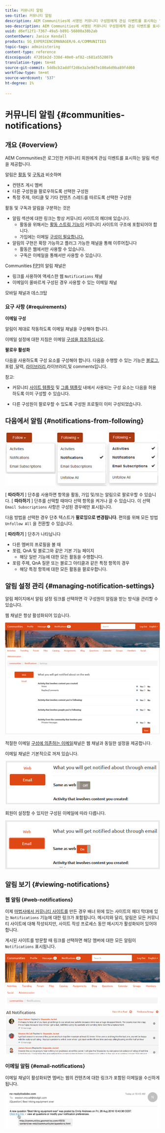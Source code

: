```yaml
---
title: 커뮤니티 알림
seo-title: 커뮤니티 알림
description: AEM Communities에 서명된 커뮤니티 구성원에게 관심 이벤트를 표시하는 알림이 있습니다.
seo-description: AEM Communities에 서명된 커뮤니티 구성원에게 관심 이벤트를 표시하는 알림이 있습니다.
uuid: d6ef12f1-7367-49a5-b891-56800a38b2ab
contentOwner: Janice Kendall
products: SG_EXPERIENCEMANAGER/6.4/COMMUNITIES
topic-tags: administering
content-type: reference
discoiquuid: 47201e2d-338d-40e0-af82-c681a552807b
translation-type: tm+mt
source-git-commit: 5ddbcb2addff2d6e3a3e9d7e100a6d9ba89fdd60
workflow-type: tm+mt
source-wordcount: '537'
ht-degree: 1%

---
```



# 커뮤니티 알림 {#communities-notifications}

## 개요 {#overview}

AEM Communities은 로그인한 커뮤니티 회원에게 관심 이벤트를 표시하는 알림 섹션을 제공합니다.

알림은 [활동](essentials-activities.md) 및 [구독과](subscriptions.md) 비슷하며

* 컨텐츠 게시 멤버
* 다른 구성원을 팔로우하도록 선택한 구성원
* 특정 주제, 아티클 및 기타 컨텐츠 스레드를 따르도록 선택한 구성원

활동 및 구독과 알림을 구분하는 것은

* 알림 섹션에 대한 링크는 항상 커뮤니티 사이트의 헤더에 있습니다.
   * 활동을 위해서는 [활동 스트림 기능이](functions.md#activity-stream-function) 커뮤니티 사이트의 구조에 포함되어야 합니다.
   * 가입에는 이메일 [구성이 필요합니다.](email.md)
* 알림의 구현은 확장 가능하고 플러그 가능한 채널을 통해 이루어집니다
   * 활동은 웹에서만 사용할 수 있습니다.
   * 구독은 이메일을 통해서만 사용할 수 있습니다.

Communities [FP1](deploy-communities.md#latestfeaturepack)의 알림 채널은

* 링크를 사용하여 액세스한 웹 `Notifications` 채널
* 이메일이 올바르게 구성된 경우 사용할 수 있는 이메일 채널

모바일 채널과 데스크탑

### 요구 사항 {#requirements}

**이메일 구성**

알림이 제대로 작동하도록 이메일 채널을 구성해야 합니다.

이메일 설정에 대한 지침은 이메일 [구성을 참조하십시오](analytics.md).

**팔로우 활성화**

다음을 사용하도록 구성 요소를 구성해야 합니다. 다음을 수행할 수 있는 기능은 [블로그](blog-feature.md), 포럼 [,](forum.md)달력, [라이브러리](working-with-qna.md)[](calendar.md)[](file-library.md)[](comments.md),라이브러리,및 comments입니다.

참고:

* 커뮤니티 [사이트 템플릿](sites.md) 및 [그룹 템플릿](tools-groups.md) 내에서 사용되는 구성 요소는 다음을 허용하도록 이미 구성할 수 있습니다.

* 다른 구성원이 팔로우할 수 있도록 구성원 프로필이 이미 구성되었습니다.

## 다음에서 알림 {#notifications-from-following}

![chlimage_1-254](assets/chlimage_1-254.png)

[ **따라하기** ] 단추를 사용하면 항목을 활동, 가입 및/또는 알림으로 팔로우할 수 있습니다. [ **따라하기** ] 단추를 선택할 때마다 선택 항목을 켜거나 끌 수 있습니다. 이 선택 `Email Subscriptions` 사항은 구성된 경우에만 표시됩니다.

다음 방법을 선택한 경우 단추 텍스트가 **팔로잉으로 변경됩니다**. 편의를 위해 모든 방법 `Unfollow All` 을 전환할 수 있습니다.

[ **따라하기** ] 단추가 나타납니다

* 다른 멤버의 프로필을 볼 때
* 포럼, QnA 및 블로그와 같은 기본 기능 페이지
   * 해당 일반 기능에 대한 모든 활동을 수행합니다.
* 포럼 주제, QnA 질문 또는 블로그 아티클과 같은 특정 항목의 경우
   * 해당 특정 항목에 대한 모든 활동을 팔로우합니다.

## 알림 설정 관리 {#managing-notification-settings}

알림 페이지에서 알림 설정 링크를 선택하면 각 구성원이 알림을 받는 방식을 관리할 수 있습니다.

웹 채널은 항상 활성화되어 있습니다.

![chlimage_1-255](assets/chlimage_1-255.png)

적절한 이메일 [구성에 의존하는 이메일](email.md)채널은 웹 채널과 동일한 설정을 제공합니다.

이메일 채널은 기본적으로 꺼져 있습니다.

![chlimage_1-256](assets/chlimage_1-256.png)

회원이 설정할 수 있지만 구성된 이메일에 따라 다릅니다.

![chlimage_1-257](assets/chlimage_1-257.png)

## 알림 보기 {#viewing-notifications}

### 웹 알림 {#web-notifications}

이제 [마법사에서 커뮤니티 사이트를](sites-console.md) 만든 경우 배너 위에 있는 사이트의 헤더 막대에 있는 `Notifications` 기능에 대한 링크가 포함됩니다. 메시지와 달리, 알림은 모든 커뮤니티 사이트에 대해 작성되지만, 사이트 작성 프로세스 동안 메시지가 활성화되어 있어야 합니다.

게시된 사이트를 방문할 때 링크를 선택하면 해당 멤버에 대한 모든 알림이 `Notifications` 표시됩니다.

![chlimage_1-258](assets/chlimage_1-258.png)

### 이메일 알림 {#email-notifications}

이메일 채널이 활성화되면 멤버는 웹의 컨텐츠에 대한 링크가 포함된 이메일을 수신하게 됩니다.

![chlimage_1-259](assets/chlimage_1-259.png)

